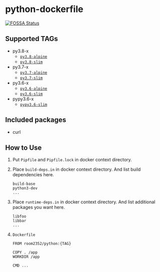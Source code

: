 # python-dockerfile
[![FOSSA Status](https://app.fossa.io/api/projects/git%2Bgithub.com%2Froom2352%2Fpython-dockerfile.svg?type=shield)](https://app.fossa.io/projects/git%2Bgithub.com%2Froom2352%2Fpython-dockerfile?ref=badge_shield)


## Supported TAGs

* py3.8-x
  * [`py3.8-alpine`](https://github.com/room2352/python-dockerfile/blob/master/alpine/py3.8/Dockerfile)
  * [`py3.8-slim`](https://github.com/room2352/python-dockerfile/blob/master/slim/py3.8/Dockerfile)
* py3.7-x
  * [`py3.7-alpine`](https://github.com/room2352/python-dockerfile/blob/master/alpine/py3.7/Dockerfile)
  * [`py3.7-slim`](https://github.com/room2352/python-dockerfile/blob/master/slim/py3.7/Dockerfile)
* py3.6-x
  * [`py3.6-alpine`](https://github.com/room2352/python-dockerfile/blob/master/alpine/py3.6/Dockerfile)
  * [`py3.6-slim`](https://github.com/room2352/python-dockerfile/blob/master/slim/py3.6/Dockerfile)
* pypy3.6-x
  * [`pypy3.6-slim`](https://github.com/room2352/python-dockerfile/blob/master/slim/pypy3.6/Dockerfile)


## Included packages

* curl


## How to Use

1. Put `Pipfile` and `Pipfile.lock` in docker context directory.

2. Place `build-deps.in` in docker context directory.
And list build dependencies here.

    ```
    build-base
    python3-dev
    ...
    ```

3. Place `runtime-deps.in` in docker context directory.
And list additional packages you want here.

    ```
    libfoo
    libbar
    ...
    ```

4. `Dockerfile`

    ```
    FROM room2352/python:{TAG}

    COPY . /app
    WORKDIR /app

    CMD ...
    ```
